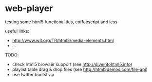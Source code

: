 web-player
==========

testing some html5 functionalities, coffeescript and less

useful links:
 - http://www.w3.org/TR/html5/media-elements.html
 - ...

TODO:
 - check html5 browser support (see http://diveintohtml5.info)
 - playlist table drag & drop files (see http://html5demos.com/file-api)
 - use twitter bootstrap

